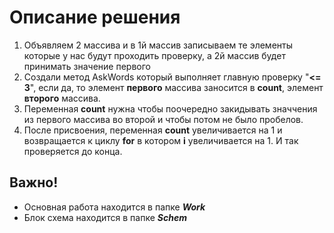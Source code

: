 # Описание решения

1. Объявляем 2 массива и в 1й массив записываем те элементы которые у нас будут проходить проверку,
   а 2й массив будет принимать значение первого
2. Создали метод AskWords который выполняет главную проверку "**<= 3**", eсли да, то элемент **первого** массива заносится в **count**, элемент **второго** массива.
3. Переменная **count** нужна чтобы поочередно закидывать значчения из первого массива во второй и чтобы потом не было пробелов.
4. После присвоения, переменная **count** увеличивается на 1 и возвращается к циклу **for** в котором **i** увеличивается на 1. И так проверяется до конца.

## Важно!

- Основная работа находится в папке **_Work_**
- Блок схема находится в папке **_Schem_**
